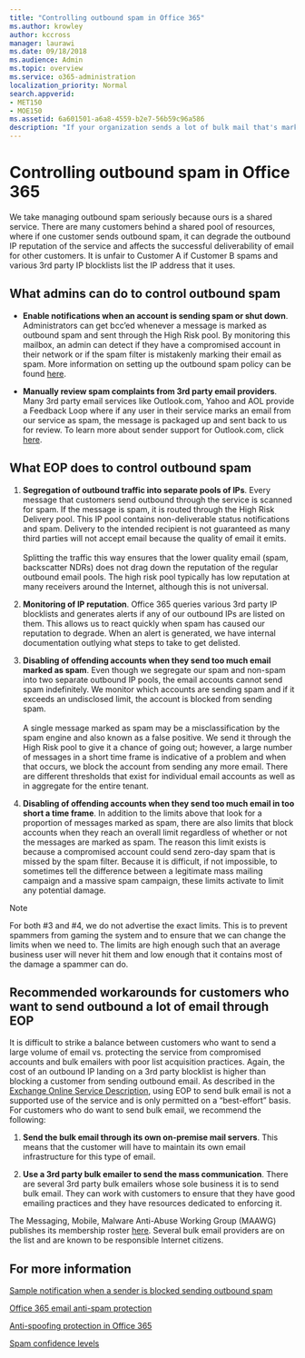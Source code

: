 ```yaml
---
title: "Controlling outbound spam in Office 365"
ms.author: krowley
author: kccross
manager: laurawi
ms.date: 09/18/2018
ms.audience: Admin
ms.topic: overview
ms.service: o365-administration
localization_priority: Normal
search.appverid:
- MET150
- MOE150
ms.assetid: 6a601501-a6a8-4559-b2e7-56b59c96a586
description: "If your organization sends a lot of bulk mail that's marked as spam, you could get blocked from sending email with Office 365. Read this article to learn more about why this happens and what you can do about it."
---
```


# Controlling outbound spam in Office 365

We take managing outbound spam seriously because ours is a shared service.  There are many customers behind a shared pool of resources, where if one customer sends outbound spam, it can degrade the outbound IP reputation of the service and affects the successful deliverability of email for other customers. It is unfair to Customer A if Customer B spams and various 3rd party IP blocklists list the IP address that it uses.

## What admins can do to control outbound spam

- **Enable notifications when an account is sending spam or shut down**. Administrators can get bcc’ed whenever a message is marked as outbound spam and sent through the High Risk pool. By monitoring this mailbox, an admin can detect if they have a compromised account in their network or if the spam filter is mistakenly marking their email as spam.  More information on setting up the outbound spam policy can be found [here](configure-the-outbound-spam-policy.md).
 
- **Manually review spam complaints from 3rd party email providers**. Many 3rd party email services like Outlook.com, Yahoo and AOL provide a Feedback Loop where if any user in their service marks an email from our service as spam, the message is packaged up and sent back to us for review. To learn more about sender support for Outlook.com, click [here](https://sendersupport.olc.protection.outlook.com/pm/services.aspx).

## What EOP does to control outbound spam 

1. **Segregation of outbound traffic into separate pools of IPs**. Every message that customers send outbound through the service is scanned for spam. If the message is spam, it is routed through the High Risk Delivery pool. This IP pool contains non-deliverable status notifications and spam. Delivery to the intended recipient is not guaranteed as many third parties will not accept email because the quality of email it emits.<br/><br/>Splitting the traffic this way ensures that the lower quality email (spam, backscatter NDRs) does not drag down the reputation of the regular outbound email pools. The high risk pool typically has low reputation at many receivers around the Internet, although this is not universal. 

2. **Monitoring of IP reputation**. Office 365 queries various 3rd party IP blocklists and generates alerts if any of our outbound IPs are listed on them. This allows us to react quickly when spam has caused our reputation to degrade. When an alert is generated, we have internal documentation outlying what steps to take to get delisted. 

3. **Disabling of offending accounts when they send too much email marked as spam**. Even though we segregate our spam and non-spam into two separate outbound IP pools,  the email accounts cannot send spam indefinitely. We monitor which accounts are sending spam and if it exceeds an undisclosed limit, the account is blocked from sending spam.<br/><br/>A single message marked as spam may be a misclassification by the spam engine and also known as a false positive. We send it through the High Risk pool to give it a chance of going out; however, a large number of messages in a short time frame is indicative of a problem and when that occurs, we block the account from sending any more email. There are different thresholds that exist for individual email accounts as well as in aggregate for the entire tenant.

4. **Disabling of offending accounts when they send too much email in too short a time frame**. In addition to the limits above that look for a proportion of messages marked as spam, there are also limits that block accounts when they reach an overall limit regardless of whether or not the messages are marked as spam. The reason this limit exists is because a compromised account could send zero-day spam that is missed by the spam filter. Because it is difficult, if not impossible, to sometimes tell the difference between a legitimate mass mailing campaign and a massive spam campaign, these limits activate to limit any potential damage.

> [!NOTE]
> For both #3 and #4, we do not advertise the exact limits.  This is to prevent spammers from gaming the system and to ensure that we can change the limits when we need to. The limits are high enough such that an average business user will never hit them and low enough that it contains most of the damage a spammer can do. 

## Recommended workarounds for customers who want to send outbound a lot of email through EOP

It is difficult to strike a balance between customers who want to send a large volume of email vs. protecting the service from compromised accounts and bulk emailers with poor list acquisition practices. Again, the cost of an outbound IP landing on a 3rd party blocklist is higher than blocking a customer from sending outbound email. As described in the [Exchange Online Service Description](https://technet.microsoft.com/library/exchange-online-limits.aspx#RecipientLimits), using EOP to send bulk email is not a supported use of the service and is only permitted on a “best-effort” basis. For customers who do want to send bulk email, we recommend the following:

1. **Send the bulk email through its own on-premise mail servers**. This means that the customer will have to maintain its own email infrastructure for this type of email.

2. **Use a 3rd party bulk emailer to send the mass communication**. There are several 3rd party bulk emailers whose sole business it is to send bulk email. They can work with customers to ensure that they have good emailing practices and they have resources dedicated to enforcing it. 

The Messaging, Mobile, Malware Anti-Abuse Working Group (MAAWG) publishes its membership roster [here](http://www.maawg.org/about/roster). Several bulk email providers are on the list and are known to be responsible Internet citizens. 
  
## For more information

[Sample notification when a sender is blocked sending outbound spam](sample-notification-when-a-sender-is-blocked-sending-outbound-spam.md)

[Office 365 email anti-spam protection](anti-spam-protection.md)

[Anti-spoofing protection in Office 365](anti-spoofing-protection.md)

[Spam confidence levels](spam-confidence-levels.md)
